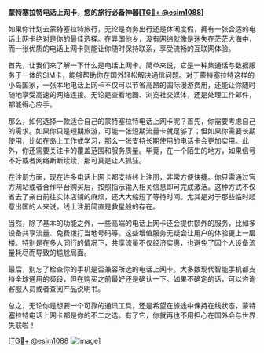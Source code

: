 **蒙特塞拉特电话上网卡，您的旅行必备神器[[TG💪+ @esim1088](https://t.me/s/esim1088)]**

如果你计划去蒙特塞拉特旅行，无论是商务出行还是休闲度假，拥有一张合适的电话上网卡绝对是你的最佳选择。在异国他乡，没有网络就像是迷失在茫茫大海中，而一张优质的电话上网卡则能让你随时保持联系，享受流畅的互联网体验。

首先，让我们来了解一下什么是电话上网卡。简单来说，它是一种集通话与数据服务于一体的SIM卡，能够帮助你在国外轻松解决通信问题。对于蒙特塞拉特这样的小岛国家，一张本地电话上网卡不仅可以节省高昂的国际漫游费用，还能让你随时随地享受高速的网络连接。无论是查看地图、浏览社交媒体，还是处理工作邮件，都能得心应手。

那么，如何选择一款适合自己的蒙特塞拉特电话上网卡呢？首先，你需要考虑自己的需求。如果你只是短期旅游，可能一张短期流量卡就足够了；但如果你需要长期使用，比如在岛上工作或学习，那么一张支持长期使用的电话卡会更加实用。此外，你还需要关注卡的覆盖范围和服务质量。毕竟，在一个陌生的地方，如果信号不好或者网络断断续续，那可真是让人抓狂。

在注册方面，现在许多电话上网卡都支持线上注册，非常方便快捷。你只需通过官方网站或者合作平台购买后，按照指示输入相关信息即可完成激活。这种方式不仅省去了亲自前往实体店铺的麻烦，还大大缩短了等待时间。尤其是对于那些临时起意出国的人来说，线上注册简直是救星般的存在。

当然，除了基本的功能之外，一些高端的电话上网卡还会提供额外的服务，比如多设备共享流量、免费拨打当地号码等。这些增值服务无疑会让用户的体验更上一层楼。特别是在多人同行的情况下，共享流量不仅经济实惠，也避免了因个人设备流量耗尽而导致的尴尬局面。

最后，别忘了检查你的手机是否兼容所选的电话上网卡。大多数现代智能手机都支持全球通用的频段，但在购买之前最好还是确认一下。如果不确定的话，可以咨询客服人员或者查阅产品说明书。

总之，无论你是想要一个可靠的通讯工具，还是希望在旅途中保持在线状态，蒙特塞拉特电话上网卡都是你的不二之选。有了它，你就再也不用担心在国外会与世界失联啦！

[[TG💪+ @esim1088](https://t.me/s/esim1088) ![Image](https://i.postimg.cc/4NQfJmqS/Snipaste-2025-05-13-00-14-12.png)]